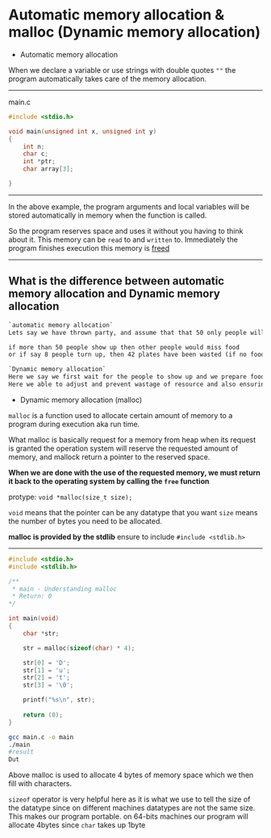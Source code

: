 # Automatic memory allocation & malloc (Dynamic memory allocation)

- Automatic memory allocation

When we declare a variable or use strings with double quotes `""` the program automatically takes care of the memory allocation.

<hr>

main.c

```c
#include <stdio.h>

void main(unsigned int x, unsigned int y)
{
	int n;
	char c;
	int *ptr;
	char array[3];

}
```

<hr>

In the above example, the program arguments and local variables will be stored automatically in memory when the function is called.

So the program reserves space and uses it without you having to think about it. This memory can be `read` to and `written` to. Immediately the program finishes execution this memory is <ins>freed</ins>

<hr>

## What is the difference between automatic memory allocation and Dynamic memory allocation

```txt
`automatic memory allocation`
Lets say we have thrown party, and assume that that 50 only people will turn up, so we prepare 50 plates of food.

if more than 50 people show up then other people would miss food
or if say 8 people turn up, then 42 plates have been wasted (if no food killers is among them)
```
```txt
`Dynamic memory allocation`
Here we say we first wait for the people to show up and we prepare food according to their number
Here we able to adjust and prevent wastage of resource and also ensuring that no visitor misses food
```

- Dynamic memory allocation (malloc)

`malloc` is a function used to allocate certain amount of memory to a program during execution aka run time.

What malloc is basically request for a memory from heap when its request is granted the operation system  will reserve the requested amount of memory, and mallock return a pointer to the reserved space.

**When we are done with the use of the requested memory, we must return it back to the operating system by calling the `free` function**

protype: `void *malloc(size_t size);`

`void` means that the pointer can be any datatype that you want
`size` means the number of bytes you need to be allocated.

**malloc is provided by the stdlib** ensure to include `#include <stdlib.h>`

<hr>

```C
#include <stdio.h>
#include <stdlib.h>

/**
 * main - Understanding malloc
 * Return: 0
*/

int main(void)
{
	char *str;

	str = malloc(sizeof(char) * 4);

	str[0] = 'D';
	str[1] = 'u';
	str[2] = 't';
	str[3] = '\0';

	printf("%s\n", str);
	
	return (0);
}
```
```sh
gcc main.c -o main
./main
#result
Dut
```
Above malloc is used to allocate 4 bytes of memory space which we then fill with characters.

`sizeof` operator is very helpful here as it is what we use to tell the size of the datatype since on different machines datatypes are not the same size. This makes our program portable. on 64-bits machines our program will allocate 4bytes since `char` takes up 1byte
